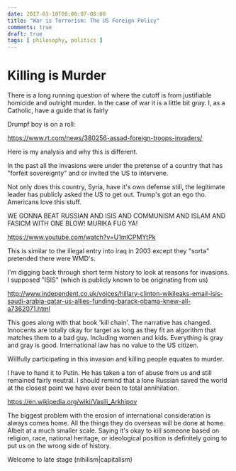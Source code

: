 ```yaml
---
date: 2017-03-10T08:00:07-08:00
title: "War is Terrorism: The US Foreign Policy"
comments: true
draft: true
tags: [ philosophy, politics ]
---
```


# Killing is Murder

There is a long running question of where the cutoff is from justifiable homicide and outright murder.  In the case of war it is a little bit gray. I, as a Catholic, have a guide that is fairly



Drumpf boy is on a roll:

https://www.rt.com/news/380256-assad-foreign-troops-invaders/

Here is my analysis and why this is different.

In the past all the invasions were under the pretense of a country that has "forfeit sovereignty" and or invited the US to intervene.

Not only does this country, Syria, have it's own defense still, the legitimate leader has publicly asked the US to get out. Trump's got an ego tho. Americans love this stuff.

WE GONNA BEAT RUSSIAN AND ISIS AND COMMUNISM AND ISLAM AND FASICM WITH ONE BLOW! MURIKA FUG YA!

https://www.youtube.com/watch?v=U1mlCPMYtPk

This is similar to the illegal entry into iraq in 2003 except they "sorta" pretended there were WMD's.

I'm digging back through short term history to look at reasons for invasions. I supposed "ISIS" (which is publicly known to be originating from us)

http://www.independent.co.uk/voices/hillary-clinton-wikileaks-email-isis-saudi-arabia-qatar-us-allies-funding-barack-obama-knew-all-a7362071.html

This goes along with that book 'kill chain'. The narrative has changed. Innocents are totally okay for target as long as they fit an algorithm that matches them to a bad guy.  Including women and kids. Everything is gray and gray is good. International law has no value to the US citizen.


Willfully participating in this invasion and killing people equates to murder.


I have to hand it to Putin. He has taken a ton of abuse from us and still remained fairly neutral.  I should remind that a lone Russian saved the world at the closest point we have ever been to total annihilation.

https://en.wikipedia.org/wiki/Vasili_Arkhipov

The biggest problem with the erosion of international consideration is always comes home. All the things they do overseas will be done at home. Albeit at a much smaller scale.  Saying it's okay to kill someone based on religion, race, national heritage, or ideological position is definitely going to put us on the wrong side of history.



Welcome to late stage (nihilism|capitalism)
